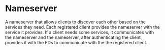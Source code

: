 # Nameserver 


A nameserver that allows clients to discover each other based on the services they need. Each registered client provides the nameserver with the service it provides. If a client needs some services, it communicates with the nameserver and the nameserver, after authenticating the client, provides it with the FDs to communicate with the the registered client. 